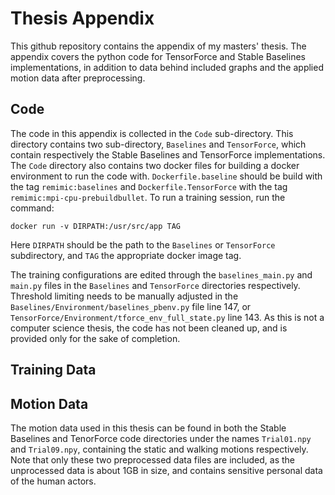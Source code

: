 # Thesis Appendix
This github repository contains the appendix of my masters' thesis.
The appendix covers the python code for TensorForce and Stable Baselines implementations, in addition to data behind included graphs and the applied motion data after preprocessing.

## Code
The code in this appendix is collected in the `Code` sub-directory. This directory contains two sub-directory, `Baselines` and `TensorForce`, which contain respectively the Stable Baselines and TensorForce implementations. The `Code` directory also contains two docker files for building a docker environment to run the code with. 
`Dockerfile.baseline` should be build with the tag `remimic:baselines` and 
`Dockerfile.TensorForce` with the tag `remimic:mpi-cpu-prebuildbullet`.
To run a training session, run the command: 

	docker run -v DIRPATH:/usr/src/app TAG

Here `DIRPATH` should be the path to the `Baselines` or `TensorForce` subdirectory, and `TAG` the appropriate docker image tag. 

The training configurations are edited through the `baselines_main.py` and `main.py` files in the `Baselines` and `TensorForce` directories respectively. Threshold limiting needs to be manually adjusted in the `Baselines/Environment/baselines_pbenv.py` file line 147, or `TensorForce/Environment/tforce_env_full_state.py` line 143.
As this is not a computer science thesis, the code has not been cleaned up, and is provided only for the sake of completion.

## Training Data

## Motion Data
The motion data used in this thesis can be found in both the Stable Baselines and TenorForce code directories under the names `Trial01.npy` and `Trial09.npy`, containing the static and walking motions respectively. Note that only these two preprocessed data files are included, as the unprocessed data is about 1GB in size, and contains sensitive personal data of the human actors.